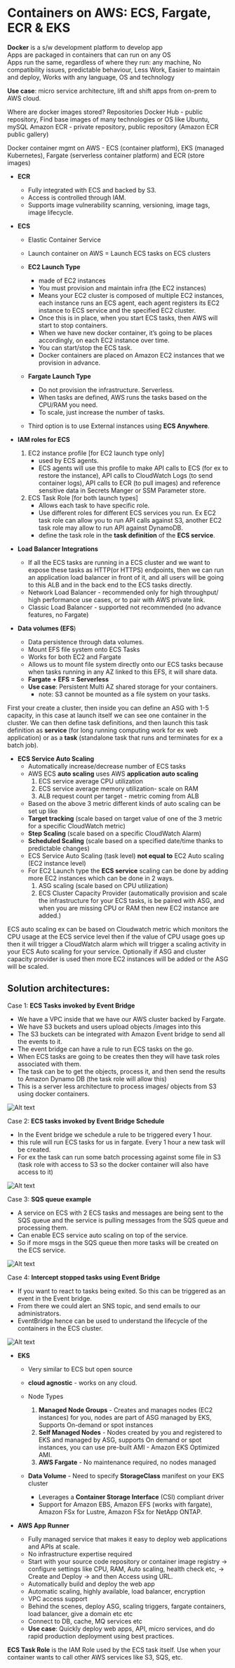 
# Containers on AWS: ECS, Fargate, ECR & EKS
  
**Docker** is a s/w development platform to develop app  
Apps are packaged in containers that can run on any OS  
Apps run the same, regardless of where they run: any machine, No compatibility issues, predictable behaviour, Less Work, Easier to maintain and deploy, Works with any language, OS and technology  

**Use case**: micro service architecture, lift and shift apps from on-prem to AWS cloud.

Where are docker images stored? Repositories
	Docker Hub - public repository, Find base images of many technologies or OS like Ubuntu, mySQL
	Amazon ECR - private repository, public repository (Amazon ECR public gallery)

Docker container mgmt on AWS - ECS (container platform), EKS (managed Kubernetes), Fargate (serverless container platform) and ECR (store images)

- **ECR** 
  - Fully integrated with ECS and backed by S3.
  - Access is controlled through IAM.
  - Supports image vulnerability scanning, versioning, image tags, image lifecycle. 

- **ECS** 
  - Elastic Container Service
  - Launch container on AWS = Launch ECS tasks on ECS clusters
  - **EC2 Launch Type**
    - made of EC2 instances
	- You must provision and maintain infra (the EC2 instances)
	- Means your EC2 cluster is composed of multiple EC2 instances, each instance runs an ECS agent, each agent registers its EC2 instance to ECS service and the specified EC2 cluster.
	- Once this is in place, when you start ECS tasks, then AWS will start to stop containers.
	- When we have new docker container, it’s going to be places accordingly, on each EC2 instance over time.
	- You can start/stop the ECS task.
	- Docker containers are placed on Amazon EC2 instances that we provision in advance.

  - **Fargate Launch Type**  
    - Do not provision the infrastructure. Serverless.
	- When tasks are defined, AWS runs the tasks based on the CPU/RAM you need.
	- To scale, just increase the number of tasks.
	
  - Third option is to use External instances using **ECS Anywhere**.

- **IAM roles for ECS**
    1. EC2 instance profile [for EC2 launch type only]  
        - used by ECS agents.
		- ECS agents will use this profile to make API calls to ECS (for ex to restore the instance), API calls to CloudWatch Logs (to send container logs), API calls to ECR (to pull images) and reference sensitive data in Secrets Manger or SSM Parameter store.
    2. ECS Task Role [for both launch types] 
        - Allows each task to have specific role. 
		- Use different roles for different ECS services you run. Ex EC2 task role can allow you to run API calls against S3, another EC2 task role may allow to run API against DynamoDB.
		- define the task role in the **task definition** of the **ECS service**.

- **Load Balancer Integrations** 
    - If all the ECS tasks are running in a ECS cluster and we want to expose these tasks as HTTP(or HTTPS) endpoints, then we can run an application load balancer in front of it, and all users will be going to this ALB and in the back end to the ECS tasks directly.
	- Network Load Balancer - recommended only for high throughput/ high performance use cases, or to pair with AWS private link.
	- Classic Load Balancer - supported not recommended (no advance features, no Fargate)

- **Data volumes (EFS**)  
    - Data persistence through data volumes.
	- Mount EFS file system onto ECS Tasks
	- Works for both EC2 and Fargate
	- Allows us to mount file system directly onto our ECS tasks because when tasks running in any AZ linked to this EFS, it will share data.
	- **Fargate + EFS = Serverless** 
	- **Use case**:  Persistent Multi AZ shared storage for your containers.
		- note: S3 cannot be mounted as a file system on your tasks.

First your create a cluster, then inside you can define an ASG with 1-5 capacity, in this case at launch itself we can see one container in the cluster. We can then define task definitions, and then launch this task definition as **service** (for long running computing work for ex web application) or as a **task** (standalone task that runs and terminates for ex a batch job). 

- **ECS Service Auto Scaling** 
    - Automatically increase/decrease number of ECS tasks
	- AWS ECS **auto scaling** uses AWS **application auto scaling**
		1. ECS service average CPU utilization
		2. ECS service average memory utilization- scale on RAM
		3. ALB request count per target - metric coming from ALB
	- Based on the above 3 metric different kinds of auto scaling can be set up like
	- **Target tracking** (scale based on target value of one of the 3 metric for a specific CloudWatch metric)
	- **Step Scaling** (scale based on a specific CloudWatch Alarm)
	- **Scheduled Scaling** (scale based on a specified date/time thanks to predictable changes)
	- ECS Service Auto Scaling (task level) **not equal to** EC2 Auto scaling (EC2 instance level)
	- For EC2 Launch type the **ECS service** scaling can be done by adding more EC2 instances which can be done in 2 ways. 
        1. ASG scaling (scale based on CPU utilization) 
        2. ECS Cluster Capacity Provider (automatically provision and scale the infrastructure for your ECS tasks, is be paired with ASG, and when you are missing CPU or RAM then new EC2 instance are added.)

ECS auto scaling ex can be based on Cloudwatch metric which monitors the CPU usage at the ECS service level then if the value of CPU usage goes up then it will trigger a CloudWatch alarm which will trigger a scaling activity in your ECS Auto scaling for your service. Optionally if ASG and cluster capacity provider is used then more EC2 instances will be added or the ASG will be scaled.


## Solution architectures:

Case 1: **ECS Tasks invoked by Event Bridge**
  - We have a VPC inside that we have our AWS cluster backed by Fargate.
  - We have S3 buckets and users upload objects /images into this
  - The S3 buckets can be integrated with Amazon Event bridge to send all the events to it.
  - The event bridge can have a rule to run ECS tasks on the go.
  - When ECS tasks are going to be creates then they will have task roles associated with them.
  - The task can be to get the objects, process it, and then send the results to Amazon Dynamo DB (the task role will allow this)
  - This is a server less architecture to process images/ objects from S3 using docker containers.

![Alt text](images/ECS%20tasks%20invoked%20by%20Event%20Bridge.png)

Case 2: **ECS tasks invoked by Event Bridge Schedule**
  - In the Event bridge we schedule a rule to be triggered every 1 hour.
  - this rule will run ECS tasks for us in fargate. Every 1 hour a new task will be created.
  - For ex the task can run some batch processing against some file in S3 (task role with access to S3 so the docker container will also have access to it)

  ![Alt text](images/ECS%20tasks%20invoked%20by%20Event%20Bridge%20Schedule.png)

Case 3: **SQS queue example**
  - A service on ECS with 2 ECS tasks and messages are being sent to the SQS queue and the service is pulling messages from the SQS queue and processing them.
  - Can enable ECS service auto scaling on top of the service.
  - So if more msgs in the SQS queue then more tasks will be created on the ECS service. 

  ![Alt text](images/ECS%20-%20SQS%20Queue%20Example.png)

Case 4: **Intercept stopped tasks using Event Bridge**
  - If you want to react to tasks being exited. So this can be triggered as an event in the Event bridge.
  - From there we could alert an SNS topic, and send emails to our administrators.
  - EventBridge hence can be used to understand the lifecycle of the containers in the ECS cluster. 

  ![Alt text](images/ECS%20-%20Intercept%20Stopped%20Tasks%20using%20EventBridge.png)


- **EKS** 
    - Very similar to ECS but open source
	- **cloud agnostic** - works on any cloud.
	- Node Types 
        1. **Managed Node Groups** - Creates and manages nodes (EC2 instances) for you, nodes are part of ASG managed by EKS, Supports On-demand or spot instances
		2. **Self Managed Nodes** - Nodes created by you and registered to EKS and managed by ASG, supports On demand or spot instances, you can use pre-built AMI - Amazon EKS Optimized AMI.
		3. **AWS Fargate** - No maintenance required, no nodes managed

	- **Data Volume** - Need to specify **StorageClass** manifest on your EKS cluster
		- Leverages a **Container Storage Interface** (CSI) compliant driver
		- Support for Amazon EBS, Amazon EFS (works with fargate), Amazon FSx for Lustre, Amazon FSx for NetApp ONTAP.


- **AWS App Runner** 
    - Fully managed service that makes it easy to deploy web applications and APIs at scale.
	- No infrastructure expertise required 
	- Start with your source code repository or container image registry -> configure settings like CPU, RAM, Auto scaling, health check etc, -> Create and Deploy -> and then Access using URL.
	- Automatically build and deploy the web app
	- Automatic scaling, highly available, load balancer, encryption
	- VPC access support
	- Behind the scenes, deploy ASG, scaling triggers, fargate containers, load balancer, give a domain etc etc
	- Connect to DB, cache, MQ services etc
	- **Use case**: Quickly deploy web apps, API, micro services, and do rapid production deployment using best practices.


**ECS Task Role** is the IAM Role used by the ECS task itself. Use when your container wants to call other AWS services like S3, SQS, etc.